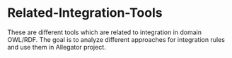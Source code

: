 # Related-Integration-Tools
These are different tools which are related to integration in domain OWL/RDF. The goal is to analyze different approaches for integration rules and use them in Allegator project.
